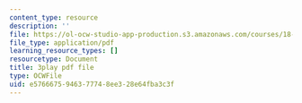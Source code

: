 ```yaml
---
content_type: resource
description: ''
file: https://ol-ocw-studio-app-production.s3.amazonaws.com/courses/18-086-mathematical-methods-for-engineers-ii-spring-2006/e5766675946377748ee328e64fba3c3f_ByGXz_uHEdM.pdf
file_type: application/pdf
learning_resource_types: []
resourcetype: Document
title: 3play pdf file
type: OCWFile
uid: e5766675-9463-7774-8ee3-28e64fba3c3f
---
```

